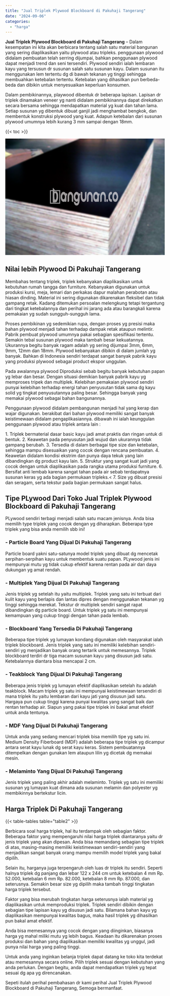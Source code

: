```yaml
---
title: "Jual Triplek Plywood Blockboard di Pakuhaji Tangerang"
date: "2024-09-06"
categories: 
  - "harga"
---
```


**Jual Triplek Plywood Blockboard di Pakuhaji Tangerang** – Dalam kesempatan ini kita akan berbicara tentang salah satu material bangunan yang sering diaplikasikan yaitu plywood atau tripleks. penggunaan plywood didalam pembuatan telah serring dijumpai, bahkan penggunaan plywood dapat menjadi trend dan seni tersendiri. Plywood sendiri ialah lembaran kayu yang tersusun dr susunan salah satu susunan kayu. Dalam susunan itu menggunakan lem tertentu dg di bawah tekanan yg tinggi sehingga membuahkan ketebalan tertentu. Ketebalan yang dihasilkan pun berbeda-beda dan dibikin untuk menyesuaikan keperluan konsumen.

Dalam pembikinannya, playwood dibentuk dr beberapa lapisan. Lapisan dr triplek dinamakan veneer yg nanti didalam pembikinannya dapat direkatkan secara bersama sehingga mendapatkan material yg kuat dan tahan lama. Setiap susunan yg dibentuk dibuat ganjil jadi menghambat bengkok, dan membentuk konstruksi plywood yang kuat. Adapun ketebalan dari susunan plywood umumnya lebih kurang 3 mm sampai dengan 18mm.

{{< toc >}}

![Jual Triplek Plywood Blockboard di Pakuhaji Tangerang](/images/jual-triplek-murah-02.png)

## Nilai lebih Plywood Di Pakuhaji Tangerang

Membahas tentang triplek, triplek kebanyakan diaplikasikan untuk kebutuhan rumah tangga dan furniture. Kebanyakan digunakan untuk produksi kursi, meja, lemari dan perkakas dapur malahan perabotan atau hiasan dinding. Material ini sering digunakan dikarenakan fleksibel dan tidak gampang retak. Kadang ditemukan persoalan melengkung tetapi tergantung dari tingkat ketebalannya dan perihal ini jarang ada atau barangkali karena pemakaian yg sudah sungguh-sungguh lama.

Proses pembikinan yg sedemikian rupa, dengan proses yg presisi maka bahan plywood menjadi tahan terhadap dampak retak ataupun melintir. Pabrik pembuat plywood umumnya pakai sebagian spesifikasi tertentu. Semakin tebal susunan plywood maka tambah besar kekuatannya. Ukurannya begitu banyak ragam adalah yg sering dijumpai 3mm, 6mm, 9mm, 12mm dan 18mm. Plywood kebanyakan dibikin di dalam jumlah yg banyak. Bahkan di Indonesia sendiri terdapat sangat banyak pabrik kayu yang produksi plywood sebagai product ekspor unggulan.

Pada awalannya plywood Diproduksi sebab begitu banyak kebutuhan papan yg lebar dan besar. Dengan situasi demikian banyak pabrik kayu yg memproses tripek dan multiplek. Kelebihan pemakaian plywood sendiri punyai kelebihan terhadap energi tahan penyusutan tidak sama dg kayu solid yg tingkat penyusutannya paling besar. Sehingga banyak yang memakai plywood sebagai bahan bangunannya.

Penggunaan plywood didalam pembangunan menjadi hal yang kerap dan wajar digunakan. berakibat dari bahan plywood memiliki sangat banyak keistimewaan didalam pengaplikasiannya. dibawah ini ialah keunggulan penggunaan plywood atau triplek antara lain :

1\. Triplek bermaterial dasar basic kayu jadi amat praktis dan ringan untuk di bentuk. 2. Keawetan pada penyusutan jadi wujud dan ukurannya tidak gampang berubah. 3. Tersedia di dalam berbagai tipe size dan ketebalan, sehingga mampu disesuaikan yang cocok dengan rencana pembuatan. 4. Keawetan didalam kondisi ekstrim dan punya daya tekuk yang lain dibandingkan dg product kayu lain. 5. Struktur yang sangat kuat jadi yang cocok dengan untuk diaplikasikan pada rangka utama produksi furniture. 6. Bersifat anti lembab karena sangat tahan pada air sebab terdapatnya susunan keras yg ada bagian permukaan tripleks.< 7. Size yg dibuat presisi dan seragam, serta tekstur pada bagian permukaan sangat halus.

## Tipe PLywood Dari Toko Jual Triplek Plywood Blockboard di Pakuhaji Tangerang

PLywood sendiri terbagi menjadi salah satu macam jenisnya. Anda bisa memilih type triplek yang cocok dengan yg diharapkan. Beberapa type triplek yang bisa anda memilih sbb ini!

### \- Particle Board Yang Dijual Di Pakuhaji Tangerang

Particle board yakni satu-satunya model triplek yang dibuat dg mencetak serpihan-serpihan kayu untuk membentuk suatu papan. PLywood jenis ini mempunyai mutu yg tidak cukup efektif karena rentan pada air dan daya dukungan yg amat rendah.

### \- Multiplek Yang Dijual Di Pakuhaji Tangerang

Jenis triplek yg setelah itu yaitu multiplek. Triplek yang satu ini terbuat dari kulit kayu yang berlapis dan lantas dipres dengan menggunakan tekanan yg tinggi sehingga merekat. Tekstur dr multiplek sendiri sangat rapat dibandingkan dg particle board. Untuk triplek yg satu ini mempunyai kemampuan yang cukup tinggi dengan tahan pada lembab.

### \- Blockboard Yang Tersedia Di Pakuhaji Tangerang

Beberapa tipe triplek yg lumayan kondang digunakan oleh masyarakat ialah triplek blockboard. Jenis triplek yang satu ini memiliki kelebihan sendiri-sendiri yg menjadikan banyak orang tertarik untuk memesannya. Triplek blockboard terdiri dr tiga macam susunan kayu yang disusun jadi satu. Ketebalannya diantara bisa mencapai 2 cm.

### \- Teakblock Yang Dijual Di Pakuhaji Tangerang

Beberapa jenis triplek yg lumayan efektif diaplikasikan setelah itu adalah teakblock. Macam triplek yg satu ini mempunyai keistimewaan tersendiri di mana triplek itu yaitu lembaran dari kayu jati yang disusun jadi satu. Hargaya pun cukup tinggi karena punyai kwalitas yang sangat baik dan rentan terhadap air. Siapun yang pakai tipe triplek ini bakal amat efektif untuk anda tentunya.

### \- MDF Yang Dijual Di Pakuhaji Tangerang

Untuk anda yang sedang mencari triplek bisa memilih tipe yg satu ini. Medium Density Fiberboard (MDF) adalah beberapa tipe triplek yg dicampur antara serat kayu lunak dg serat kayu keras. Sistem pembuatannya ditempelkan dengan gunakan lem ataupun lilin yg dicetak dg memakai mesin.

### \- Melaminto Yang Dijual Di Pakuhaji Tangerang

Jenis triplek yang paling akhir adalah melaminto. Triplek yg satu ini memiliki susunan yg lumayan kuat dimana ada susunan melamin dan polyester yg membikinnya bertekstur licin.

## Harga Triplek Di Pakuhaji Tangerang

{{< table-tables table="table2" >}}

Berbicara soal harga triplek, hal itu terdampak oleh sebagian faktor. Beberapa faktor yang mempengaruhi nilai harga triplek diantaranya yaitu dr jenis triplek yang akan dipesan. Anda bisa memandang sebagian tipe triplek di atas, masing-masing memiliki keistimewaan sendiri-sendiri yang menjadikan sangat banyak orang mampu memilih model triplek yang bakal dipilih.

Selain itu, harganya juga terpengaruh oleh luas dr triplek itu sendiri. Seperti halnya triplek dg panjang dan lebar 122 x 244 cm untuk ketebalan 4 mm Rp. 52.000, ketebalan 6 mm Rp. 82.000, ketebalan 8 mm Rp. 87.000, dan seterusnya. Semakin besar size yg dipilih maka tambah tinggi tingkatan harga triplek tersebut.

Faktor yang bisa merubah tingkatan harga seterusnya ialah material yg diaplikasikan untuk memproduksi triplek. Triplek sendiri dibikin dengan sebagian tipe lapisan kayu yg disusun jadi satu. Bilamana bahan kayu yg diaplikasikan mempunyai kwalitas bagus, maka hasil triplek yg dihasilkan pun bakal amat efektif.

Anda bisa memesannya yang cocok dengan yang diinginkan, biasanya harga yg mahal miliki mutu yg lebih bagus. Keadaan itu dikarenakan proses produksi dan bahan yang diaplikasikan memiliki kwalitas yg unggul, jadi punya nilai harga yang paling tinggi.

Untuk anda yang inginkan belanja triplek dapat datang ke toko kita terdekat atau memesannya secara online. Pilih triplek sesuai dengan kebutuhan yang anda perlukan. Dengan begitu, anda dapat mendapatkan triplek yg tepat sesuai dg apa yg direncanakan.

Sepeti itulah perihal pembahasan dr kami perihal Jual Triplek Plywood Blockboard di Pakuhaji Tangerang, Semoga bermanfaat.
